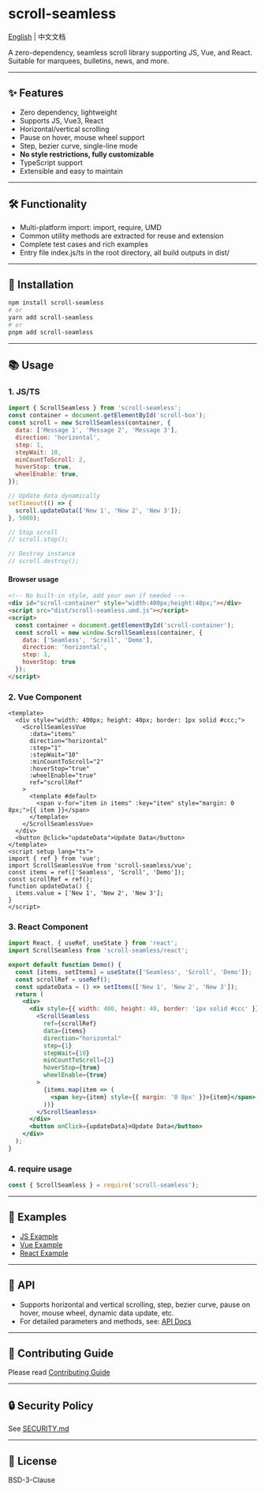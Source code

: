 # scroll-seamless

[English](./README.en.md) | 中文文档

A zero-dependency, seamless scroll library supporting JS, Vue, and React. Suitable for marquees, bulletins, news, and more.

---

## ✨ Features
- Zero dependency, lightweight
- Supports JS, Vue3, React
- Horizontal/vertical scrolling
- Pause on hover, mouse wheel support
- Step, bezier curve, single-line mode
- **No style restrictions, fully customizable**
- TypeScript support
- Extensible and easy to maintain

---

## 🛠️ Functionality
- Multi-platform import: import, require, UMD
- Common utility methods are extracted for reuse and extension
- Complete test cases and rich examples
- Entry file index.js/ts in the root directory, all build outputs in dist/

---

## 🚀 Installation
```sh
npm install scroll-seamless
# or
yarn add scroll-seamless
# or
pnpm add scroll-seamless
```

---

## 📚 Usage

### 1. JS/TS
```js
import { ScrollSeamless } from 'scroll-seamless';
const container = document.getElementById('scroll-box');
const scroll = new ScrollSeamless(container, {
  data: ['Message 1', 'Message 2', 'Message 3'],
  direction: 'horizontal',
  step: 1,
  stepWait: 10,
  minCountToScroll: 2,
  hoverStop: true,
  wheelEnable: true,
});

// Update data dynamically
setTimeout(() => {
  scroll.updateData(['New 1', 'New 2', 'New 3']);
}, 5000);

// Stop scroll
// scroll.stop();

// Destroy instance
// scroll.destroy();
```

#### Browser usage
```html
<!-- No built-in style, add your own if needed -->
<div id="scroll-container" style="width:400px;height:40px;"></div>
<script src="dist/scroll-seamless.umd.js"></script>
<script>
  const container = document.getElementById('scroll-container');
  const scroll = new window.ScrollSeamless(container, {
    data: ['Seamless', 'Scroll', 'Demo'],
    direction: 'horizontal',
    step: 1,
    hoverStop: true
  });
</script>
```

### 2. Vue Component
```vue
<template>
  <div style="width: 400px; height: 40px; border: 1px solid #ccc;">
    <ScrollSeamlessVue
      :data="items"
      direction="horizontal"
      :step="1"
      :stepWait="10"
      :minCountToScroll="2"
      :hoverStop="true"
      :wheelEnable="true"
      ref="scrollRef"
    >
      <template #default>
        <span v-for="item in items" :key="item" style="margin: 0 8px;">{{ item }}</span>
      </template>
    </ScrollSeamlessVue>
  </div>
  <button @click="updateData">Update Data</button>
</template>
<script setup lang="ts">
import { ref } from 'vue';
import ScrollSeamlessVue from 'scroll-seamless/vue';
const items = ref(['Seamless', 'Scroll', 'Demo']);
const scrollRef = ref();
function updateData() {
  items.value = ['New 1', 'New 2', 'New 3'];
}
</script>
```

### 3. React Component
```jsx
import React, { useRef, useState } from 'react';
import ScrollSeamless from 'scroll-seamless/react';

export default function Demo() {
  const [items, setItems] = useState(['Seamless', 'Scroll', 'Demo']);
  const scrollRef = useRef();
  const updateData = () => setItems(['New 1', 'New 2', 'New 3']);
  return (
    <div>
      <div style={{ width: 400, height: 40, border: '1px solid #ccc' }}>
        <ScrollSeamless
          ref={scrollRef}
          data={items}
          direction="horizontal"
          step={1}
          stepWait={10}
          minCountToScroll={2}
          hoverStop={true}
          wheelEnable={true}
        >
          {items.map(item => (
            <span key={item} style={{ margin: '0 8px' }}>{item}</span>
          ))}
        </ScrollSeamless>
      </div>
      <button onClick={updateData}>Update Data</button>
    </div>
  );
}
```

### 4. require usage
```js
const { ScrollSeamless } = require('scroll-seamless');
```

---

## 🧩 Examples
- [JS Example](examples/scroll-seamless-demo.js)
- [Vue Example](examples/scroll-seamless-vue-demo.vue)
- [React Example](examples/scroll-seamless-react-demo.jsx)

---

## 📖  API
- Supports horizontal and vertical scrolling, step, bezier curve, pause on hover, mouse wheel, dynamic data update, etc.
- For detailed parameters and methods, see: [API Docs](docs/API.en.md)

---

## 🤝 Contributing Guide
Please read [Contributing Guide](docs/CONTRIBUTING.en.md)

---

## 🔒 Security Policy
See [SECURITY.md](SECURITY.md)

---

## 📄 License
BSD-3-Clause 